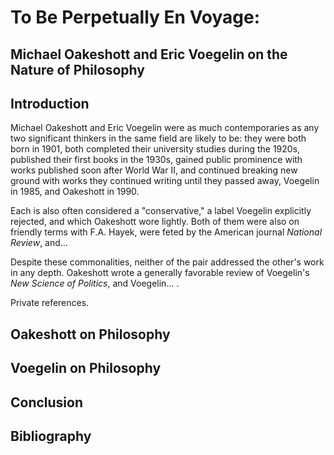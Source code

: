 # To Be Perpetually En Voyage:
## Michael Oakeshott and Eric Voegelin on the Nature of Philosophy

## Introduction

Michael Oakeshott and Eric Voegelin were as much contemporaries as any two significant thinkers in the same field
are likely to be: they were both born in 1901, both completed their university studies during the 1920s, published their
first books in the 1930s, gained public prominence with works published soon after World War II, and continued breaking
new ground with works they continued writing until they passed away, Voegelin in 1985, and Oakeshott in 1990.

Each is also often considered a "conservative," a label Voegelin explicitly rejected, and which Oakeshott wore lightly.
Both of them were also on friendly terms with F.A. Hayek, were feted by the American journal *National Review*, and...

Despite these commonalities, neither of the pair addressed the other's work in any depth. Oakeshott wrote a generally
favorable review of Voegelin's *New Science of Politics*, and Voegelin... .

Private references.


## Oakeshott on Philosophy


## Voegelin on Philosophy


## Conclusion


## Bibliography



